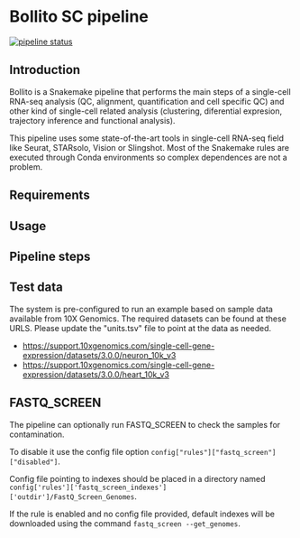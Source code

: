 # Bollito SC pipeline

[![pipeline status](https://gitlab.com/bu_cnio/bollito/badges/master/pipeline.svg)](https://gitlab.com/bu_cnio/bollito/commits/master)

## Introduction
Bollito is a Snakemake pipeline that performs the main steps of a single-cell RNA-seq analysis (QC, alignment, quantification and cell specific QC) and other kind of single-cell related analysis (clustering, diferential expresion, trajectory inference and functional analysis).

This pipeline uses some state-of-the-art tools in single-cell RNA-seq field like Seurat, STARsolo, Vision or Slingshot. Most of the Snakemake rules are executed through Conda environments so complex dependences are not a problem. 

## Requirements

## Usage 

## Pipeline steps

## Test data

The system is pre-configured to run an example based on sample data available from 10X Genomics. The required datasets can be found at these URLS. Please update the "units.tsv" file to point at the data as needed.

* https://support.10xgenomics.com/single-cell-gene-expression/datasets/3.0.0/neuron_10k_v3
* https://support.10xgenomics.com/single-cell-gene-expression/datasets/3.0.0/heart_10k_v3

## FASTQ\_SCREEN

The pipeline can optionally run FASTQ\_SCREEN to check the samples for contamination.

To disable it use the config file option ```config["rules"]["fastq_screen"]["disabled"]```.

Config file pointing to indexes should be placed in a directory named ```config['rules']['fastq_screen_indexes']['outdir']/FastQ_Screen_Genomes```.

If the rule is enabled and no config file provided, default indexes will be downloaded using the command ```fastq_screen --get_genomes```.

